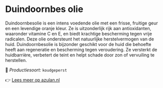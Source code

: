 # Duindoornbes olie

Duindoornbesolie is een intens voedende olie met een frisse, fruitige geur en een levendige oranje kleur. Ze is uitzonderlijk rijk aan antioxidanten, waaronder vitamine C en E, en biedt krachtige bescherming tegen vrije radicalen. Deze olie ondersteunt het natuurlijke herstelvermogen van de huid. Duindoornbesolie is bijzonder geschikt voor de huid die behoefte heeft aan regeneratie en bescherming tegen veroudering. Ze versterkt de huidbarrière, verbetert de teint en helpt schade door zon of vervuiling te herstellen.

🔧 *Productiesoort:* `koudgeperst`

👉 [Lees meer op azulan.nl](https://azulan.nl/atlas/duindoornbes-olie)
